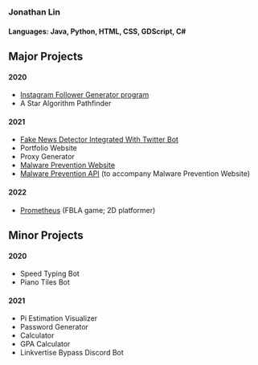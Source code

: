 ### Jonathan Lin
#### Languages: Java, Python, HTML, CSS, GDScript, C#
### 

## Major Projects
#### 2020
- [Instagram Follower Generator program](https://github.com/jonathanlin0/Instagram-Bot)
- A Star Algorithm Pathfinder

#### 2021
- [Fake News Detector Integrated With Twitter Bot](https://github.com/jonathanlin0/Fake-News)
- Portfolio Website
- Proxy Generator
- [Malware Prevention Website](https://github.com/jonathanlin0/Bypasser-Website)
- [Malware Prevention API](https://github.com/jonathanlin0/Bypass-Website-API) (to accompany Malware Prevention Website)

#### 2022
- [Prometheus](https://github.com/jonathanlin0/prometheus) (FBLA game; 2D platformer)

## Minor Projects
#### 2020
- Speed Typing Bot
- Piano Tiles Bot
#### 2021
- Pi Estimation Visualizer
- Password Generator
- Calculator
- GPA Calculator
- Linkvertise Bypass Discord Bot

